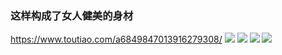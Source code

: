 ### 这样构成了女人健美的身材
https://www.toutiao.com/a6849847013916279308/
![](http://p6-tt.byteimg.com/large/pgc-image/f21cdc1d55ad4130b237f7c4cb7ccd76)
![](http://p1-tt.byteimg.com/large/pgc-image/cbca518492864dedaa0efc46dd2a7fa5)
![](http://p6-tt.byteimg.com/large/pgc-image/436e675b49a049d68f2f640b76a9a779)
![](http://p6-tt.byteimg.com/large/pgc-image/436e675b49a049d68f2f640b76a9a779)
